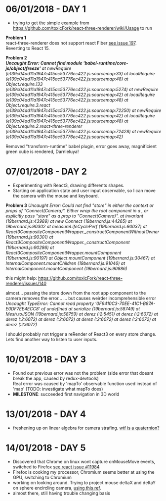 # 06/01/2018 - DAY 1  
 - trying to get the simple example from https://github.com/toxicFork/react-three-renderer/wiki/Usage to run
   
**Problem 1**  
react-three-renderer does not support react Fiber [see issue 197](https://github.com/toxicFork/react-three-renderer/issues/197).  
Reverting to React 15.

**Problem 2**   
*__Uncaught Error: Cannot find module 'babel-runtime/core-js/object/freeze'__
    at newRequire (e139c04ad11a1947c415ac53776ec422.js:sourcemap:33)
    at localRequire (e139c04ad11a1947c415ac53776ec422.js:sourcemap:48)
    at Object.require.133 (e139c04ad11a1947c415ac53776ec422.js:sourcemap:5274)
    at newRequire (e139c04ad11a1947c415ac53776ec422.js:sourcemap:42)
    at localRequire (e139c04ad11a1947c415ac53776ec422.js:sourcemap:48)
    at Object.require.3.react (e139c04ad11a1947c415ac53776ec422.js:sourcemap:72250)
    at newRequire (e139c04ad11a1947c415ac53776ec422.js:sourcemap:42)
    at localRequire (e139c04ad11a1947c415ac53776ec422.js:sourcemap:48)
    at Object.require.2.react-three-renderer (e139c04ad11a1947c415ac53776ec422.js:sourcemap:72428)
    at newRequire (e139c04ad11a1947c415ac53776ec422.js:sourcemap:42)*

Removed "transform-runtime" babel plugin, error goes away, magnificient green cube is rendered, Darnleluya!

# 07/01/2018 - DAY 2
 - Experimenting with React3, drawing differents shapes.
 - Starting on application state and user input observable, so I can move the camera with the mouse and keyboard.

**Problem 3**
*Uncaught Error: Could not find "store" in either the context or props of "Connect(Camera)". Either wrap the root component in a <Provider>, or explicitly pass "store" as a prop to "Connect(Camera)".
    at invariant (19bernard.js:43989)
    at new Connect (19bernard.js:44265)
    at 19bernard.js:90302
    at measureLifeCyclePerf (19bernard.js:90037)
    at React3CompositeComponentWrapper._constructComponentWithoutOwner (19bernard.js:90301)
    at React3CompositeComponentWrapper._constructComponent (19bernard.js:90286)
    at React3CompositeComponentWrapper.mountComponent (19bernard.js:90197)
    at Object.mountComponent (19bernard.js:30467)
    at InternalComponent.mountChildren (19bernard.js:91046)
    at InternalComponent.mountComponent (19bernard.js:90886)*

this might help: https://github.com/toxicFork/react-three-renderer/issues/140

almost... passing the store down from the root app component to the camera removes the error...
... but causes weirder incomprehensible error 
*Uncaught TypeError: Cannot read property '0F9410C3-70EE-41C1-B87A-E0DF7EE4ECC8' of undefined
    at serialize (19bernard.js:58749)
    at Mesh.toJSON (19bernard.js:58759)
    at derez (<anonymous>:2:5451)
    at derez (<anonymous>:2:6072)
    at derez (<anonymous>:2:6072)
    at derez (<anonymous>:2:6072)
    at derez (<anonymous>:2:6072)
    at derez (<anonymous>:2:6072)
    at derez (<anonymous>:2:6072)*

I should probably not trigger a reRender of React3 on every store change.
Lets find another way to listen to user inputs.

# 10/01/2018 - DAY 3
 - Found out previous error was not the problem (side error that doesnt break the app, caused by redux-devtools)  
   Real error was caused by 'mapTo' observable function used instead of 'map' (TODO: investigate what mapTo does)
 - **MILESTONE**: succeeded first navigation in 3D world


# 13/01/2018 - DAY 4
 - freshening up on linear algebra for camera strafing. [wtf is a quaternion?](https://en.wikipedia.org/wiki/Quaternion)

# 14/01/2018 - DAY 5
 - Discovered that Chrome on linux wont capture onMouseMove events, switched to Firefox [see react issue #11984](https://github.com/facebook/react/issues/11984)
 - Firefox is cooking my processor, Chromium seems better at using the GPU, switching to Chromium
 - working on looking around. Trying to project mouse deltaX and deltaY on sphere encircling camera, [using this ref](https://www.scratchapixel.com/lessons/mathematics-physics-for-computer-graphics/geometry/spherical-coordinates-and-trigonometric-functions).
 - almost there, still having trouble changing basis